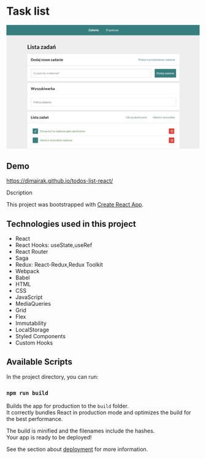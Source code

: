 # Task list
![screenshot of the page](image.png)

## Demo
https://dimairak.github.io/todos-list-react/

Dscription

This project was bootstrapped with [Create React App](https://github.com/facebook/create-react-app).

## Technologies used in this project
- React
- React Hooks: useState,useRef
- React Router
- Saga
- Redux: React-Redux,Redux Toolkit
- Webpack
- Babel
- HTML
- CSS 
- JavaScript
- MediaQueries
- Grid
- Flex
- Immutability
- LocalStorage
- Styled Components
- Custom Hooks

## Available Scripts

In the project directory, you can run:

### `npm run build`

Builds the app for production to the `build` folder.\
It correctly bundles React in production mode and optimizes the build for the best performance.

The build is minified and the filenames include the hashes.\
Your app is ready to be deployed!

See the section about [deployment](https://facebook.github.io/create-react-app/docs/deployment) for more information.
